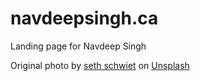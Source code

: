 # navdeepsingh.ca
Landing page for Navdeep Singh

Original photo by [seth schwiet](http://unsplash.com/@schwiet) on [Unsplash](https://unsplash.com/)